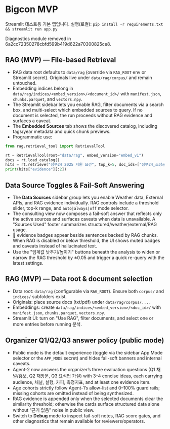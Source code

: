 # Bigcon MVP
Streamlit 테스트용 기본 앱입니다.
실행(로컬): `pip install -r requirements.txt && streamlit run app.py`

Diagnostics module removed in 6a2cc72350278cbfd599b419d622a70300825ce8.

## RAG (MVP) — File-based Retrieval
- RAG data root defaults to `data/rag` (override via `RAG_ROOT` env or Streamlit secret). Originals live under `data/rag/corpus/` and remain untouched.
- Embedding indices belong in `data/rag/indices/<embed_version>/<document_id>/` with `manifest.json`, `chunks.parquet`, and `vectors.npy`.
- The Streamlit sidebar lets you enable RAG, filter documents via a search box, and multi-select which embedded sources to query. If no document is selected, the run proceeds without RAG evidence and surfaces a caveat.
- The **Embedded Sources** tab shows the discovered catalog, including tags/year metadata and quick chunk previews.
- Programmatic use:

```python
from rag.retrieval_tool import RetrievalTool

rt = RetrievalTool(root="data/rag", embed_version="embed_v1")
docs = rt.load_catalog()
hits = rt.retrieve("정부24 2025 지원 요건", top_k=5, doc_ids=["정부24_소상공인_가이드_2025"])
print(hits["evidence"][:2])
```

## Data Source Toggles & Fail-Soft Answering
- The **Data Sources** sidebar group lets you enable Weather data, External APIs, and RAG evidence individually. RAG controls include a threshold slider, top-k range, and `auto|always|off` mode selector.
- The consulting view now composes a fail-soft answer that reflects only the active sources and surfaces caveats when data is unavailable. A "Sources Used" footer summarizes structured/weather/external/RAG usage.
- 📎 evidence badges appear beside sentences backed by RAG chunks. When RAG is disabled or below threshold, the UI shows muted badges and caveats instead of hallucinated text.
- Use the "임계값 낮추기/높이기" buttons beneath the analysis to widen or narrow the RAG threshold by ±0.05 and trigger a quick re-query with the latest settings.

## RAG (MVP) — Data root & document selection
- Data root: `data/rag` (configurable via `RAG_ROOT`). Ensure both `corpus/` and `indices/` subfolders exist.
- Originals: place source docs (txt/pdf) under `data/rag/corpus/...`.
- Embeddings: create `data/rag/indices/<embed_version>/<doc_id>/` with `manifest.json`, `chunks.parquet`, `vectors.npy`.
- Streamlit UI: turn on "Use RAG", filter documents, and select one or more entries before running 분석.

## Organizer Q1/Q2/Q3 answer policy (public mode)
- Public mode is the default experience (toggle via the sidebar App Mode selector or the `APP_MODE` secret) and hides fail-soft banners and internal caveats.
- Agent-2 now answers the organizer’s three evaluation questions (Q1 채널/홍보, Q2 재방문, Q3 요식업 가설) with 3–4 concise ideas, each carrying audience, 채널, 실행, 카피, 측정지표, and at least one evidence item.
- Age cohorts strictly follow Agent-1’s allow-list and 0–100% guard rails; missing cohorts are omitted instead of being synthesized.
- RAG evidence is appended only when the selected documents clear the similarity threshold; otherwise the cards surface structured data alone without “근거 없음” noise in public view.
- Switch to **Debug** mode to inspect fail-soft notes, RAG score gates, and other diagnostics that remain available for reviewers/operators.
